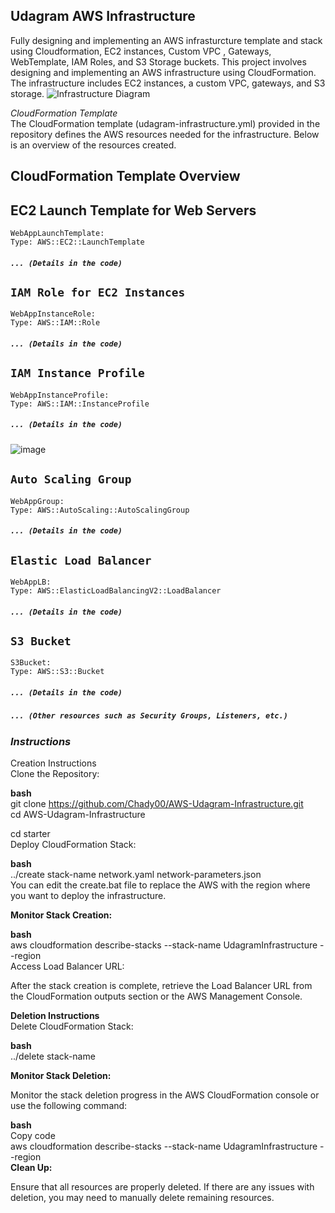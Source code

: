 ## Udagram AWS Infrastructure

Fully designing and implementing an AWS infrasturcture template and stack using Cloudformation, EC2 instances, Custom VPC , Gateways, WebTemplate, IAM Roles, and S3 Storage buckets.
This project involves designing and implementing an AWS infrastructure using CloudFormation. The infrastructure includes EC2 instances, a custom VPC, gateways, and S3 storage.
![Infrastructure Diagram](https://github.com/Chady00/AWS-Udagram-Infrastructure/assets/84717550/069ca322-58f2-49f7-ac62-3a83a2ccc879)

_CloudFormation Template_  
The CloudFormation template (udagram-infrastructure.yml) provided in the repository defines the AWS resources needed for the infrastructure. Below is an overview of the resources created.

## CloudFormation Template Overview

## EC2 Launch Template for Web Servers

`WebAppLaunchTemplate:`  
`Type: AWS::EC2::LaunchTemplate`

##### `... (Details in the code)`

## `IAM Role for EC2 Instances`

`WebAppInstanceRole:`  
`Type: AWS::IAM::Role`

##### `... (Details in the code)`

## `IAM Instance Profile`

`WebAppInstanceProfile:`  
`Type: AWS::IAM::InstanceProfile`

##### `... (Details in the code)`


![image](https://github.com/Chady00/AWS-Udagram-Infrastructure/assets/84717550/7372a0a2-582b-4e8d-90c2-9be9fc936b15)


## `Auto Scaling Group`

`WebAppGroup:`  
`Type: AWS::AutoScaling::AutoScalingGroup`

##### `... (Details in the code)`

## `Elastic Load Balancer`

`WebAppLB:`  
`Type: AWS::ElasticLoadBalancingV2::LoadBalancer`

##### `... (Details in the code)`

## `S3 Bucket`

`S3Bucket:`  
`Type: AWS::S3::Bucket`

##### `... (Details in the code)`

##### `... (Other resources such as Security Groups, Listeners, etc.)`

### _**Instructions**_

  
Creation Instructions  
Clone the Repository:

**bash**  
git clone https://github.com/Chady00/AWS-Udagram-Infrastructure.git  
cd AWS-Udagram-Infrastructure

cd starter  
Deploy CloudFormation Stack:

**bash**  
../create stack-name network.yaml network-parameters.json  
You can edit the create.bat file to replace the AWS with the region where you want to deploy the infrastructure.

**Monitor Stack Creation:**

**bash**  
aws cloudformation describe-stacks --stack-name UdagramInfrastructure --region   
Access Load Balancer URL:

After the stack creation is complete, retrieve the Load Balancer URL from the CloudFormation outputs section or the AWS Management Console.

**Deletion Instructions**  
Delete CloudFormation Stack:

**bash**  
../delete stack-name

**Monitor Stack Deletion:**

Monitor the stack deletion progress in the AWS CloudFormation console or use the following command:

**bash**  
Copy code  
aws cloudformation describe-stacks --stack-name UdagramInfrastructure --region   
**Clean Up:**

Ensure that all resources are properly deleted. If there are any issues with deletion, you may need to manually delete remaining resources.
